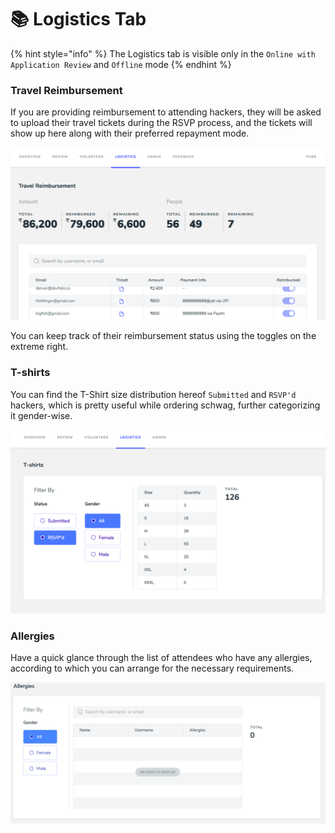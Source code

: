# 📚 Logistics Tab

{% hint style="info" %}
The Logistics tab is visible only in the `Online with Application Review` and `Offline` mode
{% endhint %}

### Travel Reimbursement

If you are providing reimbursement to attending hackers, they will be asked to upload their travel tickets during the RSVP process, and the tickets will show up here along with their preferred repayment mode.

![](../../../.gitbook/assets/image%20%2813%29.png)

You can keep track of their reimbursement status using the toggles on the extreme right.

### T-shirts

You can find the T-Shirt size distribution hereof `Submitted` and `RSVP'd` hackers, which is pretty useful while ordering schwag, further categorizing it gender-wise.

![](../../../.gitbook/assets/image%20%2819%29.png)

### Allergies

Have a quick glance through the list of attendees who have any allergies, according to which you can arrange for the necessary requirements.

![](../../../.gitbook/assets/image%20%2847%29.png)

